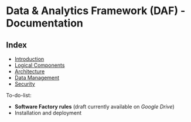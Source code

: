 # Data & Analytics Framework (DAF) - Documentation

## Index

- [Introduction](introduction/)
- [Logical Components](logicalComponents/)
- [Architecture](docs/architecture/)
- [Data Management](docs/datamgmt/)
- [Security](docs/security/)

To-do-list:
- **Software Factory rules** (draft currently available on *Google Drive*)   
- Installation and deployment
